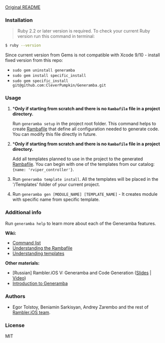 [Original README](https://github.com/CleverPumpkin/Generamba/blob/develop/ORIGINAL-README.md)

### Installation

> Ruby 2.2 or later version is required. To check your current Ruby version run this command in terminal:
```bash
$ ruby --version
```

Since current version from Gems is not compatible with Xcode 9/10 - install fixed version from this repo:

* `sudo gem uninstall generamba`
* `sudo gem install specific_install`
* `sudo gem specific_install git@github.com:CleverPumpkin/Generamba.git`


### Usage
1. \***Only if starting from scratch and there is no `Rambafile` file in a project directory.**
	
	Run `generamba setup` in the project root folder. This command helps to create [Rambafile](https://github.com/rambler-digital-solutions/Generamba/wiki/Rambafile-Structure) that define all configuration needed to generate code. You can modify this file directly in future.
2. \***Only if starting from scratch and there is no `Rambafile` file in a project directory.**

	Add all templates planned to use in the project to the generated [Rambafile](https://github.com/rambler-digital-solutions/Generamba/wiki/Rambafile-Structure). You can begin with one of the templates from our catalog: `{name: 'rviper_controller'}`.
3. Run `generamba template install`. All the templates will be placed in the '/Templates' folder of your current project.
4. Run `generamba gen [MODULE_NAME] [TEMPLATE_NAME]` - It creates module with specific name from specific template.

### Additional info

Run `generamba help` to learn more about each of the Generamba features.

**Wiki:**
- [Command list](https://github.com/rambler-digital-solutions/Generamba/wiki/Available-Commands)
- [Understanding the Rambafile](https://github.com/rambler-digital-solutions/Generamba/wiki/Rambafile-Structure)
- [Understanding templates](https://github.com/rambler-digital-solutions/Generamba/wiki/Template-Structure)

**Other materials:**
- [Russian] Rambler.iOS V: Generamba and Code Generation ([Slides](http://www.slideshare.net/Rambler-iOS/viper-56423582) | [Video](http://www.youtube.com/watch?v=NXNiN9FaUnY))
- [Introduction to Generamba](http://etolstoy.com/2016/02/10/generamba/)

### Authors

- Egor Tolstoy, Beniamin Sarkisyan, Andrey Zarembo and the rest of [Rambler.iOS team](https://github.com/orgs/rambler-digital-solutions/teams/ios-team).

### License

MIT
